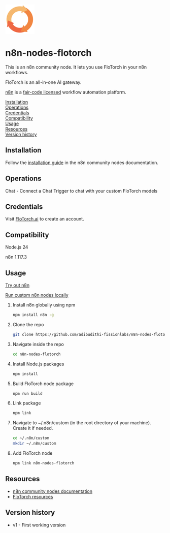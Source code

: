 ![FloTorch symbol](/icons/flotorch.svg)

# n8n-nodes-flotorch

This is an n8n community node. It lets you use FloTorch in your n8n workflows.

FloTorch is an all-in-one AI gateway.

[n8n](https://n8n.io/) is a [fair-code licensed](https://docs.n8n.io/reference/license/) workflow automation platform.

[Installation](#installation)  
[Operations](#operations)  
[Credentials](#credentials)  <!-- delete if no auth needed -->  
[Compatibility](#compatibility)  
[Usage](#usage)  <!-- delete if not using this section -->  
[Resources](#resources)  
[Version history](#version-history)  <!-- delete if not using this section -->  

## Installation

Follow the [installation guide](https://docs.n8n.io/integrations/community-nodes/installation/) in the n8n community nodes documentation.

## Operations

Chat - Connect a Chat Trigger to chat with your custom FloTorch models

## Credentials

Visit [FloTorch.ai](https://flotorch.ai) to create an account.

## Compatibility

Node.js 24

n8n 1.117.3

## Usage

[Try out n8n](https://docs.n8n.io/try-it-out/)

[Run custom n8n nodes locally](https://docs.n8n.io/integrations/creating-nodes/test/run-node-locally/)

1. Install n8n globally using npm

    ```bash
    npm install n8n -g
    ```

2. Clone the repo

    ```bash
    git clone https://github.com/adibudithi-fissionlabs/n8n-nodes-flotorch.git
    ```

3. Navigate inside the repo

    ```bash
    cd n8n-nodes-flotorch
    ```

4. Install Node.js packages

    ```bash
    npm install
    ```

5. Build FloTorch node package

    ```bash
    npm run build
    ```

6. Link package

    ```bash
    npm link
    ```

7. Navigate to ~/.n8n/custom (in the root directory of your machine). Create it if needed.

    ```bash
    cd ~/.n8n/custom
    mkdir ~/.n8n/custom
    ```

8. Add FloTorch node

    ```bash
    npm link n8n-nodes-flotorch
    ```

## Resources

* [n8n community nodes documentation](https://docs.n8n.io/integrations/#community-nodes)
* [FloTorch resources](https://github.com/FloTorch/Resources)

## Version history

* v1 - First working version
